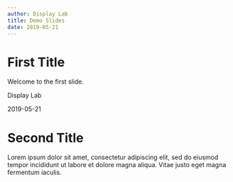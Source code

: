 ```yaml
---
author: Display Lab
title: Demo Slides
date: 2019-05-21
---
```


# First Title
Welcome to the first slide.

Display Lab

2019-05-21

# Second Title
Lorem ipsum dolor sit amet, consectetur adipiscing elit, sed do eiusmod tempor incididunt ut labore et dolore magna aliqua. 
Vitae justo eget magna fermentum iaculis. 


